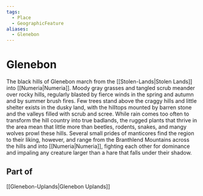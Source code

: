 ```yaml
---
tags:
  - Place
  - GeographicFeature
aliases:
  - Glenebon
---
```

# Glenebon
The black hills of Glenebon march from the [[Stolen-Lands|Stolen Lands]] into [[Numeria|Numeria]]. Moody gray grasses and tangled scrub meander over rocky hills, regularly blasted by fierce winds in the spring and autumn and by summer brush fires. Few trees stand above the craggy hills and little shelter exists in the dusky land, with the hilltops mounted by barren stone and the valleys filled with scrub and scree. While rain comes too often to transform the hill country into true badlands, the rugged plants that thrive in the area mean that little more than beetles, rodents, snakes, and mangy wolves prowl these hills. Several small prides of manticores find the region to their liking, however, and range from the Branthlend Mountains across the hills and into [[Numeria|Numeria]], fighting each other for dominance and impaling any creature larger than a hare that falls under their shadow.

## Part of
[[Glenebon-Uplands|Glenebon Uplands]]